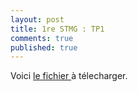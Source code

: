 ```yaml
---
layout: post
title: 1re STMG : TP1
comments: true
published: true
---
```


Voici  <a href="https://github.com/raveluz/raveluz.github.io/blob/master/docs/sneakers.xlsx"> le fichier </a> à télecharger.




